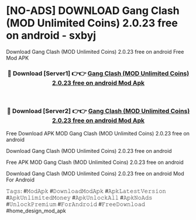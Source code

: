 # [NO-ADS] DOWNLOAD Gang Clash (MOD Unlimited Coins) 2.0.23 free on android - sxbyj
Download Gang Clash (MOD Unlimited Coins) 2.0.23 free on android Free Mod APK

<div align="center">
<h3>🔴 Download [Server1] 👉👉 <a href="https://apk-comot.site?title=Gang_Clash_(MOD_Unlimited_Coins)_2.0.23_free_on_android">Gang Clash (MOD Unlimited Coins) 2.0.23 free on android Mod Apk</a></h3><br>

<h3>🔴 Download [Server2] 👉👉 <a href="https://apk-comot.site?title=Gang_Clash_(MOD_Unlimited_Coins)_2.0.23_free_on_android">Gang Clash (MOD Unlimited Coins) 2.0.23 free on android Mod Apk</a></h3>
</div>


Free Download APK MOD Gang Clash (MOD Unlimited Coins) 2.0.23 free on android

Download Gang Clash (MOD Unlimited Coins) 2.0.23 free on android 

Free APK MOD Gang Clash (MOD Unlimited Coins) 2.0.23 free on android 

Download Gang Clash (MOD Unlimited Coins) 2.0.23 free on android Mod For Android

𝚃𝚊𝚐𝚜: #𝙼𝚘𝚍𝙰𝚙𝚔 #𝙳𝚘𝚠𝚗𝚕𝚘𝚊𝚍𝙼𝚘𝚍𝙰𝚙𝚔 #𝙰𝚙𝚔𝙻𝚊𝚝𝚎𝚜𝚝𝚅𝚎𝚛𝚜𝚒𝚘𝚗 #𝙰𝚙𝚔𝚄𝚗𝚕𝚒𝚖𝚒𝚝𝚎𝚍𝙼𝚘𝚗𝚎𝚢 #𝙰𝚙𝚔𝚄𝚗𝚕𝚘𝚌𝚔𝙰𝚕𝚕 #𝙰𝚙𝚔𝙽𝚘𝙰𝚍𝚜 #𝚄𝚗𝚕𝚘𝚌𝚔𝙿𝚛𝚎𝚖𝚒𝚞𝚖 #𝙵𝚘𝚛𝙰𝚗𝚍𝚛𝚘𝚒𝚍 #𝙵𝚛𝚎𝚎𝙳𝚘𝚠𝚗𝚕𝚘𝚊𝚍 #home_design_mod_apk